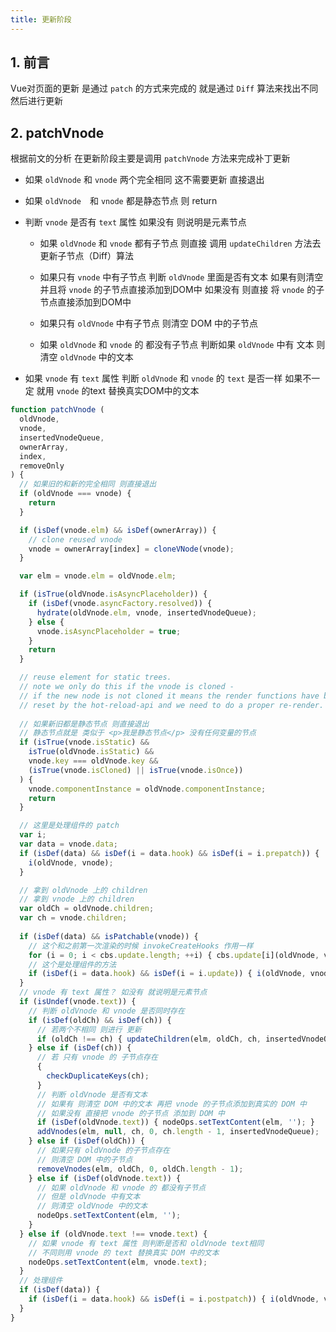 ```yaml
---
title: 更新阶段
---
```


## 1. 前言

Vue对页面的更新 是通过 `patch` 的方式来完成的 就是通过 `Diff` 算法来找出不同 然后进行更新

## 2. patchVnode

根据前文的分析 在更新阶段主要是调用 `patchVnode` 方法来完成补丁更新

* 如果 `oldVnode` 和 `vnode` 两个完全相同 这不需要更新 直接退出

* 如果 `oldVnode`　和 `vnode` 都是静态节点 则 return

* 判断 `vnode` 是否有 `text` 属性 如果没有 则说明是元素节点

  * 如果 `oldVnode` 和 `vnode` 都有子节点 则直接 调用 `updateChildren` 方法去更新子节点（Diff）算法

  * 如果只有 `vnode` 中有子节点 判断 `oldVnode` 里面是否有文本 如果有则清空并且将 `vnode` 的子节点直接添加到DOM中 如果没有 则直接 将 `vnode` 的子节点直接添加到DOM中

  * 如果只有 `oldVnode` 中有子节点 则清空 DOM 中的子节点

  * 如果 `oldVnode` 和 `vnode` 的 都没有子节点 判断如果 `oldVnode` 中有 文本 则清空 `oldVnode` 中的文本

* 如果 `vnode` 有 `text` 属性 判断 `oldVnode` 和 `vnode` 的 `text` 是否一样 如果不一定 就用 `vnode` 的text 替换真实DOM中的文本

```javascript
function patchVnode (
  oldVnode,
  vnode,
  insertedVnodeQueue,
  ownerArray,
  index,
  removeOnly
) {
  // 如果旧的和新的完全相同 则直接退出
  if (oldVnode === vnode) {
    return
  }

  if (isDef(vnode.elm) && isDef(ownerArray)) {
    // clone reused vnode
    vnode = ownerArray[index] = cloneVNode(vnode);
  }

  var elm = vnode.elm = oldVnode.elm;

  if (isTrue(oldVnode.isAsyncPlaceholder)) {
    if (isDef(vnode.asyncFactory.resolved)) {
      hydrate(oldVnode.elm, vnode, insertedVnodeQueue);
    } else {
      vnode.isAsyncPlaceholder = true;
    }
    return
  }

  // reuse element for static trees.
  // note we only do this if the vnode is cloned -
  // if the new node is not cloned it means the render functions have been
  // reset by the hot-reload-api and we need to do a proper re-render.
  
  // 如果新旧都是静态节点 则直接退出
  // 静态节点就是 类似于 <p>我是静态节点</p> 没有任何变量的节点
  if (isTrue(vnode.isStatic) &&
    isTrue(oldVnode.isStatic) &&
    vnode.key === oldVnode.key &&
    (isTrue(vnode.isCloned) || isTrue(vnode.isOnce))
  ) {
    vnode.componentInstance = oldVnode.componentInstance;
    return
  }

  // 这里是处理组件的 patch
  var i;
  var data = vnode.data;
  if (isDef(data) && isDef(i = data.hook) && isDef(i = i.prepatch)) {
    i(oldVnode, vnode);
  }

  // 拿到 oldVnode 上的 children
  // 拿到 vnode 上的 children
  var oldCh = oldVnode.children;
  var ch = vnode.children;
  
  if (isDef(data) && isPatchable(vnode)) {
    // 这个和之前第一次渲染的时候 invokeCreateHooks 作用一样
    for (i = 0; i < cbs.update.length; ++i) { cbs.update[i](oldVnode, vnode); }
    // 这个是处理组件的方法
    if (isDef(i = data.hook) && isDef(i = i.update)) { i(oldVnode, vnode); }
  }
  // vnode 有 text 属性？ 如没有 就说明是元素节点
  if (isUndef(vnode.text)) {
    // 判断 oldVnode 和 vnode 是否同时存在
    if (isDef(oldCh) && isDef(ch)) {
      // 若两个不相同 则进行 更新
      if (oldCh !== ch) { updateChildren(elm, oldCh, ch, insertedVnodeQueue, removeOnly); }
    } else if (isDef(ch)) {
      // 若 只有 vnode 的 子节点存在
      {
        checkDuplicateKeys(ch);
      }
      // 判断 oldVnode 是否有文本
      // 如果有 则清空 DOM 中的文本 再把 vnode 的子节点添加到真实的 DOM 中
      // 如果没有 直接把 vnode 的子节点 添加到 DOM 中
      if (isDef(oldVnode.text)) { nodeOps.setTextContent(elm, ''); }
      addVnodes(elm, null, ch, 0, ch.length - 1, insertedVnodeQueue);
    } else if (isDef(oldCh)) {
      // 如果只有 oldVnode 的子节点存在
      // 则清空 DOM 中的子节点
      removeVnodes(elm, oldCh, 0, oldCh.length - 1);
    } else if (isDef(oldVnode.text)) {
      // 如果 oldVnode 和 vnode 的 都没有子节点
      // 但是 oldVnode 中有文本
      // 则清空 oldVnode 中的文本
      nodeOps.setTextContent(elm, '');
    }
  } else if (oldVnode.text !== vnode.text) {
    // 如果 vnode 有 text 属性 则判断是否和 oldVnode text相同
    // 不同则用 vnode 的 text 替换真实 DOM 中的文本
    nodeOps.setTextContent(elm, vnode.text);
  }
  // 处理组件
  if (isDef(data)) {
    if (isDef(i = data.hook) && isDef(i = i.postpatch)) { i(oldVnode, vnode); }
  }
}
```

